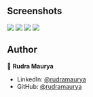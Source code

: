 
## Screenshots

<p float="center">
    <img src="https://github.com/rudram837/recipe_android_project/blob/main/Screenshots/home_recipe.jpg", img scr="https://github.com/rudram837/recipe_android_project/blob/main/Screenshots/search.jpg">
    <img src="https://github.com/rudram837/recipe_android_project/blob/main/Screenshots/search.jpg">
    <img src="https://github.com/rudram837/recipe_android_project/blob/main/Screenshots/category.jpg">
    <img src="https://github.com/rudram837/recipe_android_project/blob/main/Screenshots/detail.jpg">
</p>



## Author

👤 **Rudra Maurya**

* LinkedIn: [@rudramaurya](https://www.linkedin.com/in/rudra-maurya-6bb350253?utm_source=share&utm_campaign=share_via&utm_content=profile&utm_medium=android_app)
* GitHub: [@rudramaurya](https://github.com/rudram837)
